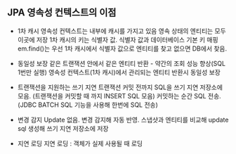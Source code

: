 ## JPA 영속성 컨텍스트의 이점
- 1차 캐시
영속성 컨텍스트는 내부에 캐시를 가지고 있음
영속 상태의 엔티티는 모두 이곳에 저장
1차 캐시의 키는 식별자 값. 식별자 값과 데이터베이스 기본 키 매핑
em.find()는 우선 1차 캐시에서 식별자 값으로 엔티티를 찾고 없으면 DB에서 찾음.

- 동일성 보장
같은 트랜잭션 안에서 같은 엔티티 반환 - 약간의 조회 성능 향상(SQL 1번만 실행) 
영속성 컨텍스트(1차 캐시)에서 관리되는 엔티티 반환시 동일성 보장

- 트랜잭션을 지원하는 쓰기 지연
트랜잭션 커밋 전까지 SQL을 쓰기 지연 저장소에 모음. (트랜잭션을 커밋할 때 까지 INSERT SQL 모음)
커밋하는 순간 SQL 전송. (JDBC BATCH SQL 기능을 사용해 한번에 SQL 전송)

- 변경 감지
Update 없음. 변경 감지해 자동 반영.
스냅샷과 엔티티를 비교해 update sql 생성해 쓰기 지연 저장소에 저장

- 지연 로딩
지연 로딩 : 객체가 실제 사용될 때 로딩
